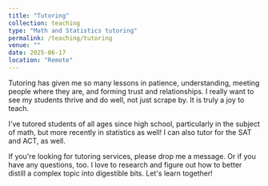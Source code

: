 ```yaml
---
title: "Tutoring"
collection: teaching
type: "Math and Statistics tutoring"
permalink: /teaching/tutoring
venue: ""
date: 2025-06-17
location: "Remote"
---
```


Tutoring has given me so many lessons in patience, understanding, meeting people where they are, and forming trust and relationships. I really want to see my students thrive and do well, not just scrape by. It is truly a joy to teach. 

I've tutored students of all ages since high school, particularly in the subject of math, but more recently in statistics as well! I can also tutor for the SAT and ACT, as well.

If you're looking for tutoring services, please drop me a message. Or if you have any questions, too. I love to research and figure out how to better distill a complex topic into digestible bits. Let's learn together!
